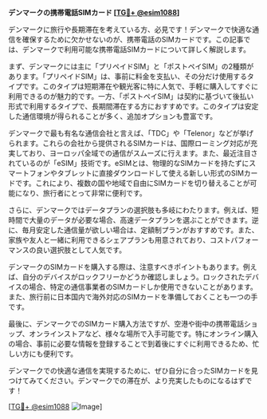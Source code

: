 **デンマークの携帯電話SIMカード [[TG💪+ @esim1088](https://t.me/s/esim1088)]**

デンマークに旅行や長期滞在を考えている方、必見です！デンマークで快適な通信を確保するために欠かせないのが、携帯電話のSIMカードです。この記事では、デンマークで利用可能な携帯電話SIMカードについて詳しく解説します。

まず、デンマークには主に「プリペイドSIM」と「ポストペイSIM」の2種類があります。「プリペイドSIM」は、事前に料金を支払い、その分だけ使用するタイプです。このタイプは短期滞在や観光客に特に人気で、手軽に購入してすぐに利用できるのが魅力的です。一方、「ポストペイSIM」は契約に基づいて後払い形式で利用するタイプで、長期間滞在する方におすすめです。このタイプは安定した通信環境が得られることが多く、追加オプションも豊富です。

デンマークで最も有名な通信会社と言えば、「TDC」や「Telenor」などが挙げられます。これらの会社から提供されるSIMカードは、国際ローミング対応が充実しており、ヨーロッパ全域での通信がスムーズに行えます。また、最近注目されているのが「eSIM」技術です。eSIMとは、物理的なSIMカードを持たずにスマートフォンやタブレットに直接ダウンロードして使える新しい形式のSIMカードです。これにより、複数の国や地域で自由にSIMカードを切り替えることが可能になり、旅行者にとって非常に便利です。

さらに、デンマークではデータプランの選択肢も多岐にわたります。例えば、短時間で大量のデータが必要な場合、高速データプランを選ぶことができます。逆に、毎月安定した通信量が欲しい場合は、定額制プランがおすすめです。また、家族や友人と一緒に利用できるシェアプランも用意されており、コストパフォーマンスの良い選択肢として人気です。

デンマークのSIMカードを購入する際は、注意すべきポイントもあります。例えば、自分のデバイスがロックフリーかどうか確認しましょう。ロックされたデバイスの場合、特定の通信事業者のSIMカードしか使用できないことがあります。また、旅行前に日本国内で海外対応のSIMカードを準備しておくことも一つの手です。

最後に、デンマークでのSIMカード購入方法ですが、空港や街中の携帯電話ショップ、オンラインストアなど、様々な場所で入手可能です。特にオンライン購入の場合、事前に必要な情報を登録することで到着後にすぐに利用できるため、忙しい方にも便利です。

デンマークでの快適な通信を実現するために、ぜひ自分に合ったSIMカードを見つけてみてください。デンマークでの滞在が、より充実したものになるはずです！

[[TG💪+ @esim1088](https://t.me/s/esim1088) ![Image](https://i.postimg.cc/Y0z9fWf4/image.png)]